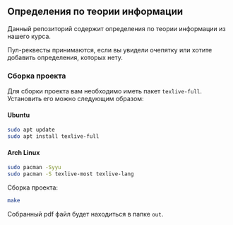 ## Определения по теории информации

Данный репозиторий содержит определения по теории информации из нашего курса.

Пул-реквесты принимаются, если вы увидели очепятку или хотите добавить определения, которых нету.

### Сборка проекта
Для сборки проекта вам необходимо иметь пакет `texlive-full`. Установить его можно следующим образом:

#### Ubuntu
```bash
sudo apt update
sudo apt install texlive-full
```

#### Arch Linux
```bash
sudo pacman -Syyu
sudo pacman -S texlive-most texlive-lang
```

Сборка проекта:
```bash
make
```

Собранный pdf файл будет находиться в папке `out`.